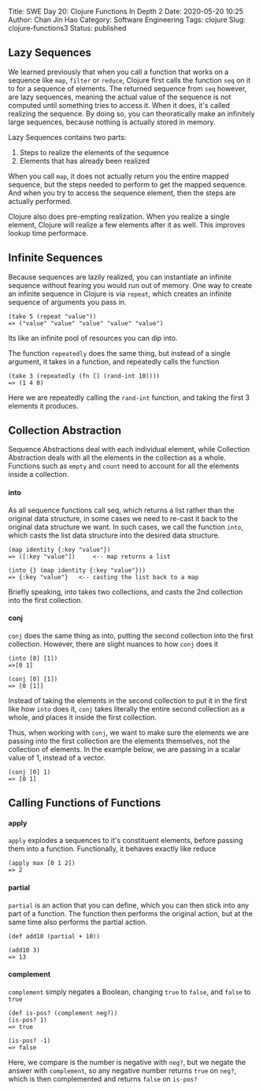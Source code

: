 Title: SWE Day 20: Clojure Functions In Depth 2
Date: 2020-05-20 10:25
Author: Chan Jin Hao
Category: Software Engineering
Tags: clojure
Slug: clojure-functions3
Status: published


## Lazy Sequences

We learned previously that when you call a function that works on a sequence like `map`, `filter` or `reduce`, Clojure first calls the function `seq` on it to for a sequence of elements. The returned sequence from `seq` however, are lazy sequences, meaning the actual value of the sequence is not computed until something tries to access it. When it does, it's called realizing the sequence. By doing so, you can theoratically make an infinitely large sequences, because nothing is actually stored in memory.

Lazy Sequences contains two parts:
1. Steps to realize the elements of the sequence
2. Elements that has already been realized

When you call `map`, it does not actually return you the entire mapped sequence, but the steps needed to perform to get the mapped sequence. And when you try to access the sequence element, then the steps are actually performed.

Clojure also does pre-empting realization. When you realize a single element, Clojure will realize a few elements after it as well. This improves lookup time performace.


## Infinite Sequences

Because sequences are lazily realized, you can instantiate an infinite sequence without fearing you would run out of memory. One way to create an infinite sequence in Clojure is via `repeat`, which creates an infinite sequence of arguments you pass in.

```
(take 5 (repeat "value"))
=> ("value" "value" "value" "value" "value")
```

Its like an infinite pool of resources you can dip into.

The function `repeatedly` does the same thing, but instead of a single argument, it takes in a function, and repeatedly calls the function

```
(take 3 (repeatedly (fn [] (rand-int 10))))
=> (1 4 0)
```

Here we are repeatedly calling the `rand-int` function, and taking the first 3 elements it produces.


## Collection Abstraction

Sequence Abstractions deal with each individual element, while Collection Abstraction deals with all the elements in the collection as a whole. Functions such as `empty` and `count` need to account for all the elements inside a collection.

#### into

As all sequence functions call seq, which returns a list rather than the original data structure, in some cases we need to re-cast it back to the original data structure we want. In such cases, we call the function `into`, which casts the list data structure into the desired data structure.

```
(map identity {:key "value"})
=> ([:key "value"])     <-- map returns a list

(into {} (map identity {:key "value"}))
=> {:key "value"}   <-- casting the list back to a map
```

Briefly speaking, into takes two collections, and casts the 2nd collection into the first collection.


#### conj

`conj` does the same thing as into, putting the second collection into the first collection. However, there are slight nuances to how `conj` does it

```
(into [0] [1])
=>[0 1]

(conj [0] [1])
=> [0 [1]]
```


Instead of taking the elements in the second collection to put it in the first like how `into` does it, `conj` takes literally the entire second collection as a whole, and places it inside the first collection.

Thus, when working with `conj`, we want to make sure the elements we are passing into the first collection are the elements themselves, not the collection of elements. In the example below, we are passing in a scalar value of 1, instead of a vector.

```
(conj [0] 1)
=> [0 1]
```


## Calling Functions of Functions


#### apply

`apply` explodes a sequences to it's constituent elements, before passing them into a function. Functionally, it behaves exactly like reduce

```
(apply max [0 1 2])
=> 2
```

#### partial

`partial` is an action that you can define, which you can then stick into any part of a function. The function then performs the original action, but at the same time also performs the partial action.

```
(def add10 (partial + 10))

(add10 3) 
=> 13
```


#### complement

`complement` simply negates a Boolean, changing `true` to `false`, and `false` to `true`

```
(def is-pos? (complement neg?))
(is-pos? 1)  
=> true

(is-pos? -1) 
=> false
```

Here, we compare is the number is negative with `neg?`, but we negate the answer with `complement`, so any negative number returns `true` on `neg?`, which is then complemented and returns `false` on `is-pos?`

